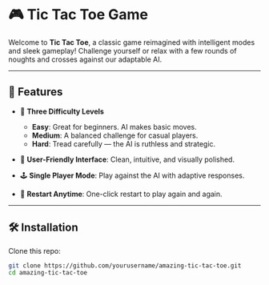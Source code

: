 # 🎮 Tic Tac Toe Game

Welcome to **Tic Tac Toe**, a classic game reimagined with intelligent modes and sleek gameplay! 
Challenge yourself or relax with a few rounds of noughts and crosses against our adaptable AI.

---

## 🚀 Features

- 🧠 **Three Difficulty Levels**
  - **Easy**: Great for beginners. AI makes basic moves.
  - **Medium**: A balanced challenge for casual players.
  - **Hard**: Tread carefully — the AI is ruthless and strategic.

- 🌈 **User-Friendly Interface**: Clean, intuitive, and visually polished.
- 🕹️ **Single Player Mode**: Play against the AI with adaptive responses.
- 🔁 **Restart Anytime**: One-click restart to play again and again.

---

## 🛠️ Installation

Clone this repo:

```bash
git clone https://github.com/yourusername/amazing-tic-tac-toe.git
cd amazing-tic-tac-toe
